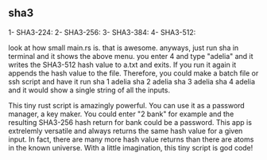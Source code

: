 ## sha3 

1- SHA3-224: 
2- SHA3-256:
3- SHA3-384: 
4- SHA3-512:  

look at how small main.rs is. that is awesome. anyways, just run sha in terminal and it shows the above menu.
you enter 4 and type "adelia" and it writes the SHA3-512 hash value to a.txt and exits. If you run it again it appends the hash value to the file. Therefore, you could make a batch file or ssh script and have it run 
sha 1 adelia
sha 2 adelia
sha 3 adelia
sha 4 adelia
and it would show a single string of all the inputs. 

This tiny rust script is amazingly powerful. You can use it as a password manager, a key maker. You could enter "2 bank" for example and the resulting SHA3-256 hash return for bank could be a password. This app is extrelemly versatile and always returns the same hash value for a given input. In fact, there are many more hash value returns than there are atoms in the known universe. With a little imagination, this tiny script is god code! 


